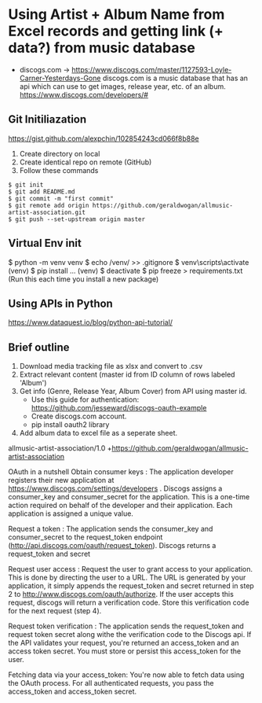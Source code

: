 # Using Artist + Album Name from Excel records and getting link (+ data?) from music database

- discogs.com -> https://www.discogs.com/master/1127593-Loyle-Carner-Yesterdays-Gone
discogs.com is a music database that has an api which can use to get images, release year, etc. of an album. 
https://www.discogs.com/developers/#

## Git Initiliazation
https://gist.github.com/alexpchin/102854243cd066f8b88e

1. Create directory on local
1. Create identical repo on remote (GitHub)
1. Follow these commands

```
$ git init
$ git add README.md
$ git commit -m "first commit"
$ git remote add origin https://github.com/geraldwogan/allmusic-artist-association.git
$ git push --set-upstream origin master
```

## Virtual Env init
$ python -m venv venv
$ echo /venv/ >> .gitignore
$ venv\scripts\activate
(venv) $ pip install ...
(venv) $ deactivate
$ pip freeze > requirements.txt (Run this each time you install a new package)

## Using APIs in Python
https://www.dataquest.io/blog/python-api-tutorial/



## Brief outline
1. Download media tracking file as xlsx and convert to .csv
1. Extract relevant content (master id from ID column of rows labeled 'Album')
1. Get info (Genre, Release Year, Album Cover) from API using master id.
    - Use this guide for authentication: https://github.com/jesseward/discogs-oauth-example
    - Create discogs.com account.
    - pip install oauth2 library
1. Add album data to excel file as a seperate sheet.

allmusic-artist-association/1.0 +https://github.com/geraldwogan/allmusic-artist-association


OAuth in a nutshell
Obtain consumer keys : The application developer registers their new application at https://www.discogs.com/settings/developers . Discogs assigns a consumer_key and consumer_secret for the application. This is a one-time action required on behalf of the developer and their application. Each application is assigned a unique value.

Request a token : The application sends the consumer_key and consumer_secret to the request_token endpoint (http://api.discogs.com/oauth/request_token). Discogs returns a request_token and secret

Request user access : Request the user to grant access to your application. This is done by directing the user to a URL. The URL is generated by your application, it simply appends the request_token and secret returned in step 2 to http://www.discogs.com/oauth/authorize. If the user accepts this request, discogs will return a verification code. Store this verification code for the next request (step 4).

Request token verification : The application sends the request_token and request token secret along withe the verification code to the Discogs api. If the API validates your request, you're returned an access_token and an access token secret. You must store or persist this access_token for the user.

Fetching data via your access_token: You're now able to fetch data using the OAuth process. For all authenticated requests, you pass the access_token and access_token secret.

